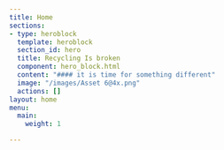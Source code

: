 ```yaml
---
title: Home
sections:
- type: heroblock
  template: heroblock
  section_id: hero
  title: Recycling Is broken
  component: hero_block.html
  content: "#### it is time for something different"
  image: "/images/Asset 6@4x.png"
  actions: []
layout: home
menu:
  main:
    weight: 1

---
```

